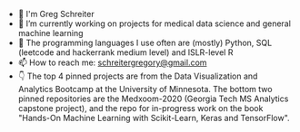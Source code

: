- 👋 I'm Greg Schreiter
- 🔭 I’m currently working on projects for medical data science and general machine learning
- 🌱 The programming languages I use often are (mostly) Python, SQL (leetcode and hackerrank medium level) and ISLR-level R
- 📫 How to reach me: schreitergregory@gmail.com
- :point_down: The top 4 pinned projects are from the Data Visualization and Analytics Bootcamp at the University of Minnesota. The bottom two pinned repositories are the Medxoom-2020 (Georgia Tech MS Analytics capstone project), and the repo for in-progress work on the book "Hands-On Machine Learning with Scikit-Learn, Keras and TensorFlow".


<!--
**schr0841/schr0841** is a ✨ _special_ ✨ repository because its `README.md` (this file) appears on your GitHub profile.

Here are some ideas to get you started:


